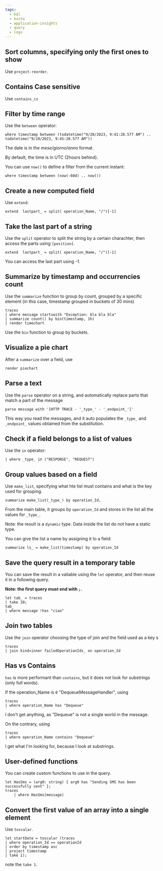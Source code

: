 ```yaml
---
tags:
  - kql
  - kusto
  - application-insights
  - query
  - logs
---
```


## Sort columns, specifying only the first ones to show

Use `project-reorder`.

## Contains Case sensitive

Use `contains_cs`

## Filter by time range

Use the `between` operator:

```kql
where timestamp between (todatetime("9/28/2023, 9:41:28.577 AM") .. todatetime("9/28/2023, 9:45:28.577 AM"))
```

The date is in the _mese/giorno/anno_ format.

By default, the time is in UTC (2hours behind).

You can use `now()` to define a filter from the current instant:

```kql
where timestamp between (now(-60d) .. now())
```

## Create a new computed field

Use `extend`:

```kql
extend  lastpart_ = split( operation_Name, "/")[-1]
```

## Take the last part of a string

Use the `split` operator to split the string by a certain charachter, then access the parts using `[position]`.

```kql
extend  lastpart_ = split( operation_Name, "/")[-1]
```

You can access the last part using  _-1_.

## Summarize by timestamp and occurrencies count

Use the `summarize` function to group by count, grouped by a specific element (in this case, timestamp grouped in buckets of 30 mins)

```kql
traces
| where message startswith "Exception: bla bla bla"
| summarize count() by bin(timestamp, 1h)
| render timechart 
```

Use the `bin` function to group by buckets.

## Visualize a pie chart

After a `summarize` over a field, use

```kql
render piechart
```

## Parse a text

Use the `parse` operator on a string, and automatically replace parts that match a part of the message

```kql
parse message with '[HTTP TRACE - '_type_' - '_endpoint_']'
```

This way you read the messages, and it auto populates the `_type_` and `_endpoint_` values obtained from the substitution.

## Check if a field belongs to a list of values

Use the `in` operator:

```kql
| where _type_ in ("RESPONSE", "REQUEST")
```

## Group values based on a field

Use `make_list`, specifying what hte list must contains and what is the key used for grouping.

```kql
summarize make_list(_type_) by operation_Id,
```

From the main table, it groups by `operation_Id` and stores in the list all the values for `_type_`.

Note: the result is a `dynamic` type. Data inside the list do not have a static type.

You can give the list a name by assigning it to a field:

```kql
summarize ls_ = make_list(timestamp) by operation_Id
```

## Save the query result in a temporary table

You can save the result in a valiable using the `let` operator, and then reuse it in a following query.

**Note: the first query must end with `;`.**

```kql
let tab_ = traces
| take 10;
tab_
| where message !has "ciao"
```

## Join two tables

Use the `join` operator choosing the type of join and the field used as a key s

```kql
traces
| join kind=inner failedOperationIds_ on operation_Id
```

## Has vs Contains

`has` is more performant than `contains`, but it does not look for substrings (only full words).

If the operation_Name is é "DequeueMessageHandler", using

```kql
traces
| where operation_Name has "Dequeue"
```

I don't get anything, as "Dequeue" is not a single world in the message.

On the contrary, using

```kql
traces
| where operation_Name contains "Dequeue"
```

I get what I'm looking for, because I look at substrings.

## User-defined functions

You can create custom functions to use in the query.

```kql
let HasSms = (arg0: string) { arg0 has "Sending SMS has been successfully sent" };
traces
    | where HasSms(message)
```

## Convert the first value of an array into a single element

Use `toscalar`.

```kql
let startDate = toscalar (traces
| where operation_Id == operationId
| order by timestamp asc
| project timestamp
| take 1);
```

note the `take 1`.
